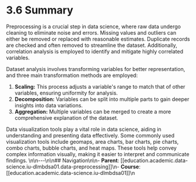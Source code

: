 # 3.6 Summary

Preprocessing is a crucial step in data science, where raw data undergo cleaning to eliminate noise and errors. Missing values and outliers can either be removed or replaced with reasonable estimates. Duplicate records are checked and often removed to streamline the dataset. Additionally, correlation analysis is employed to identify and mitigate highly correlated variables.

Dataset analysis involves transforming variables for better representation, and three main transformation methods are employed:

1. **Scaling:** This process adjusts a variable's range to match that of other variables, ensuring uniformity for analysis.
2. **Decomposition:** Variables can be split into multiple parts to gain deeper insights into data variations.
3. **Aggregation:** Multiple variables can be merged to create a more comprehensive explanation of the dataset.

Data visualization tools play a vital role in data science, aiding in understanding and presenting data effectively. Some commonly used visualization tools include geomaps, area charts, bar charts, pie charts, combo charts, bubble charts, and heat maps. These tools help convey complex information visually, making it easier to interpret and communicate findings.
\n\n---\n\n## Navigation\n\n- **Parent**: [[education.academic.data-science.iu-dlmbdsa01.data-preprocessing]]\n- **Course**: [[education.academic.data-science.iu-dlmbdsa01]]\n